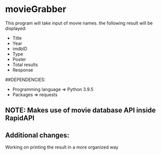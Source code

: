 # movieGrabber

This program will take input of movie names.
the following result will be displayed:

* Title
* Year
* imdbID
* Type
* Poster
* Total results
* Response

##DEPENDENCIES:
* Programming language => Python 3.9.5
* Packages => requests

## NOTE: Makes use of movie database API inside RapidAPI 

## Additional changes:
Working on printing the result in a more organized way
